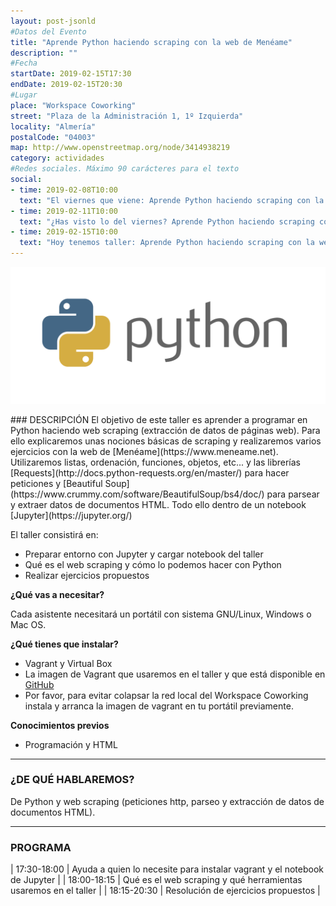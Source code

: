 ```yaml
---
layout: post-jsonld
#Datos del Evento
title: "Aprende Python haciendo scraping con la web de Menéame"
description: ""
#Fecha
startDate: 2019-02-15T17:30
endDate: 2019-02-15T20:30
#Lugar
place: "Workspace Coworking"
street: "Plaza de la Administración 1, 1º Izquierda"
locality: "Almería"
postalCode: "04003"
map: http://www.openstreetmap.org/node/3414938219
category: actividades
#Redes sociales. Máximo 90 carácteres para el texto
social:	
- time: 2019-02-08T10:00
  text: "El viernes que viene: Aprende Python haciendo scraping con la web de Menéame"
- time: 2019-02-11T10:00
  text: "¿Has visto lo del viernes? Aprende Python haciendo scraping con la web de Menéame"
- time: 2019-02-15T10:00
  text: "Hoy tenemos taller: Aprende Python haciendo scraping con la web de Menéame"
---
```

<p align="center">
  <img src="/recursos/python-logo.png" alt="Python Logo" width="650">
</p>
### DESCRIPCIÓN
El objetivo de este taller es aprender a programar en Python haciendo web scraping (extracción de datos de páginas web). Para ello explicaremos unas nociones básicas de scraping y realizaremos varios ejercicios con la web de [Menéame](https://www.meneame.net). Utilizaremos listas, ordenación, funciones, objetos, etc... y las librerías [Requests](http://docs.python-requests.org/en/master/) para hacer peticiones y [Beautiful Soup](https://www.crummy.com/software/BeautifulSoup/bs4/doc/) para parsear y extraer datos de documentos HTML. Todo ello dentro de un notebook [Jupyter](https://jupyter.org/)

El taller consistirá en:

- Preparar entorno con Jupyter y cargar notebook del taller
- Qué es el web scraping y cómo lo podemos hacer con Python
- Realizar ejercicios propuestos


**¿Qué vas a necesitar?**

Cada asistente necesitará un portátil con sistema GNU/Linux, Windows o Mac OS.


**¿Qué tienes que instalar?**

- Vagrant y Virtual Box
- La imagen de Vagrant que usaremos en el taller y que está disponible en [GitHub](https://github.com/lgmerino/taller_scraping_python3)
- Por favor, para evitar colapsar la red local del Workspace Coworking instala y arranca la imagen de vagrant en tu portátil previamente.


**Conocimientos previos**

- Programación y HTML

---

### ¿DE QUÉ HABLAREMOS?

De Python y web scraping (peticiones http, parseo y extracción de datos de documentos HTML).

---


### PROGRAMA


| 17:30-18:00   | Ayuda a quien lo necesite para instalar vagrant y el notebook de Jupyter |
| 18:00-18:15   | Qué es el web scraping y qué herramientas usaremos en el taller |
| 18:15-20:30 	| Resolución de ejercicios propuestos |




